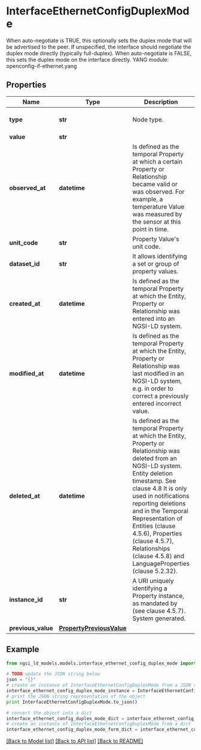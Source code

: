 # InterfaceEthernetConfigDuplexMode

When auto-negotiate is TRUE, this optionally sets the duplex mode that will be advertised to the peer. If unspecified, the interface should negotiate the duplex mode directly (typically full-duplex). When auto-negotiate is FALSE, this sets the duplex mode on the interface directly.  YANG module: openconfig-if-ethernet.yang 

## Properties

Name | Type | Description | Notes
------------ | ------------- | ------------- | -------------
**type** | **str** | Node type.  | [optional] [default to 'Property']
**value** | **str** |  | 
**observed_at** | **datetime** | Is defined as the temporal Property at which a certain Property or Relationship became valid or was observed. For example, a temperature Value was measured by the sensor at this point in time.  | [optional] 
**unit_code** | **str** | Property Value&#39;s unit code.  | [optional] 
**dataset_id** | **str** | It allows identifying a set or group of property values.  | [optional] 
**created_at** | **datetime** | Is defined as the temporal Property at which the Entity, Property or Relationship was entered into an NGSI-LD system.  | [optional] [readonly] 
**modified_at** | **datetime** | Is defined as the temporal Property at which the Entity, Property or Relationship was last modified in an NGSI-LD system, e.g. in order to correct a previously entered incorrect value.  | [optional] [readonly] 
**deleted_at** | **datetime** | Is defined as the temporal Property at which the Entity, Property or Relationship was deleted from an NGSI-LD system.  Entity deletion timestamp. See clause 4.8 It is only used in notifications reporting deletions and in the Temporal Representation of Entities (clause 4.5.6), Properties (clause 4.5.7), Relationships (clause 4.5.8) and LanguageProperties (clause 5.2.32).  | [optional] [readonly] 
**instance_id** | **str** | A URI uniquely identifying a Property instance, as mandated by (see clause 4.5.7). System generated.  | [optional] [readonly] 
**previous_value** | [**PropertyPreviousValue**](PropertyPreviousValue.md) |  | [optional] 

## Example

```python
from ngsi_ld_models.models.interface_ethernet_config_duplex_mode import InterfaceEthernetConfigDuplexMode

# TODO update the JSON string below
json = "{}"
# create an instance of InterfaceEthernetConfigDuplexMode from a JSON string
interface_ethernet_config_duplex_mode_instance = InterfaceEthernetConfigDuplexMode.from_json(json)
# print the JSON string representation of the object
print InterfaceEthernetConfigDuplexMode.to_json()

# convert the object into a dict
interface_ethernet_config_duplex_mode_dict = interface_ethernet_config_duplex_mode_instance.to_dict()
# create an instance of InterfaceEthernetConfigDuplexMode from a dict
interface_ethernet_config_duplex_mode_form_dict = interface_ethernet_config_duplex_mode.from_dict(interface_ethernet_config_duplex_mode_dict)
```
[[Back to Model list]](../README.md#documentation-for-models) [[Back to API list]](../README.md#documentation-for-api-endpoints) [[Back to README]](../README.md)


